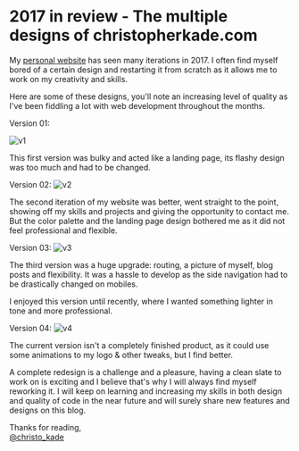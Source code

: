 # 2017 in review - The multiple designs of christopherkade.com

My [personal website](https://christopherkade.com/) has seen many iterations in 2017. I often find myself bored of a certain design and restarting it from scratch as it allows me to work on my creativity and skills.

Here are some of these designs, you'll note an increasing level of quality as I've been fiddling a lot with web development throughout the months.

Version 01:

![v1](https://user-images.githubusercontent.com/15229355/35339051-7a61fefa-0117-11e8-9c48-7259b5cf2096.png)

This first version was bulky and acted like a landing page, its flashy design was too much and had to be changed.

Version 02:
![v2](https://user-images.githubusercontent.com/15229355/35339056-7d61a0d8-0117-11e8-9b9b-ed827aa7b277.png)

The second iteration of my website was better, went straight to the point, showing off my skills and projects and giving the opportunity to contact me. But the color palette and the landing page design bothered me as it did not feel professional and flexible.

Version 03:
![v3](https://user-images.githubusercontent.com/15229355/35339059-7fd89088-0117-11e8-849b-422d54131034.png)

The third version was a huge upgrade: routing, a picture of myself, blog posts and flexibility. It was a hassle to develop as the side navigation had to be drastically changed on mobiles.

I enjoyed this version until recently, where I wanted something lighter in tone and more professional.

Version 04:
![v4](https://user-images.githubusercontent.com/15229355/35339066-84e96e76-0117-11e8-80b7-628a367b2e5c.png)

The current version isn't a completely finished product, as it could use some animations to my logo & other tweaks, but I find better.

A complete redesign is a challenge and a pleasure, having a clean slate to work on is exciting and I believe that's why I will always find myself reworking it. I will keep on learning and increasing my skills in both design and quality of code in the near future and will surely share new features and designs on this blog.

Thanks for reading,  
[@christo_kade](https://twitter.com/christo_kade)
